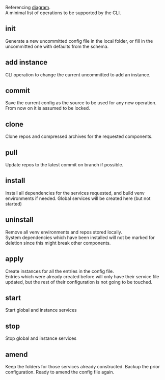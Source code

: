 Referencing [diagram](./usage.drawio).  
A minimal list of operations to be supported by the CLI.

## init

Generate a new uncommitted config file in the local folder, or fill in the uncommitted one with defaults from the schema.

## add instance

CLI operation to change the current uncommitted to add an instance.

## commit

Save the current config as the source to be used for any new operation. From now on it is assumed to be locked.

## clone

Clone repos and compressed archives for the requested components.

## pull

Update repos to the latest commit on branch if possible.

## install

Install all dependencies for the services requested, and build venv environments if needed. Global services will be created here (but not started)

## uninstall

Remove all venv environments and repos stored locally.  
System dependencies which have been installed will not be marked for deletion since this might break other components.

## apply

Create instances for all the entries in the config file.  
Entries which were already created before will only have their service file updated, but the rest of their configuration is not going to be touched.

## start

Start global and instance services

## stop

Stop global and instance services

## amend

Keep the folders for those services already constructed. Backup the prior configuration. Ready to amend the config file again.
